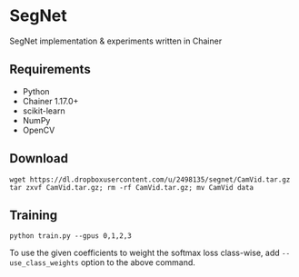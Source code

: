 # SegNet
SegNet implementation &amp; experiments written in Chainer

## Requirements

- Python
- Chainer 1.17.0+
- scikit-learn
- NumPy
- OpenCV

## Download

```
wget https://dl.dropboxusercontent.com/u/2498135/segnet/CamVid.tar.gz
tar zxvf CamVid.tar.gz; rm -rf CamVid.tar.gz; mv CamVid data
```

## Training

```
python train.py --gpus 0,1,2,3
```

To use the given coefficients to weight the softmax loss class-wise, add `--use_class_weights` option to the above command.
